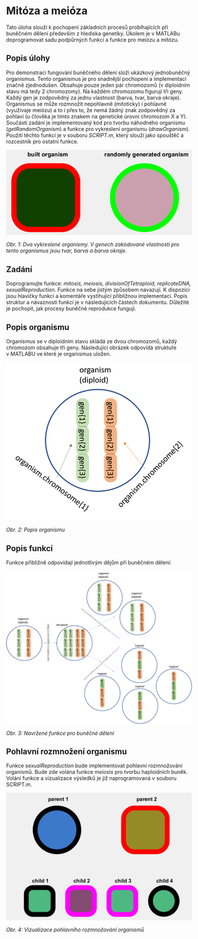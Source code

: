Mitóza a meióza
===============

Tato úloha slouží k pochopení základních procesů probíhajících při
buněčném dělení především z hlediska genetiky. Úkolem je v MATLABu
doprogramovat sadu podpůrných funkcí a funkce pro meiózu a mitózu.

Popis úlohy
-----------

Pro demonstraci fungování buněčného dělení složí ukázkový jednobuněčný
organismus. Tento organismus je pro snadnější pochopení a implementaci
značně zjednodušen. Obsahuje pouze jeden pár chromozomů (v diploidním
stavu má tedy 2 chromozomy). Na každém chromozomu figurují tři geny.
Každý gen je zodpovědný za jednu vlastnost (barva, tvar, barva okraje).
Organismus se může rozmnožit nepohlavně (mitoticky) i pohlavně
(využívaje meiózu) a to i přes to, že nemá žádný znak zodpovědný za
pohlaví (u člověka je tímto znakem na genetické úrovni chromozom X a Y).
Součástí zadání je implementovaný kód pro tvorbu náhodného organismu
(*getRandomOrganism*) a funkce pro vykreslení organismu
(*drawOrganism*). Použití těchto funkcí je v souboru *SCRIPT.m*, který
slouží jako spouštěč a rozcestník pro ostatní funkce.

![](./github/media/image1.png)

*Obr. 1: Dva vykreslené organismy. V genech zakódované vlastnosti pro
tento organismus jsou tvar, barva a barva okraje.*

Zadání
------

Doprogramujte funkce: *mitosis, meiosis, divisionOfTetraploid,
replicateDNA, sexualReproduction*. Funkce na sebe jistým způsobem
navazují. K dispozici jsou hlavičky funkcí a komentáře vystihující
přibližnou implementaci. Popis struktur a návazností funkcí je
v následujících částech dokumentu. Důležité je pochopit, jak procesy
buněčné reprodukce fungují.

Popis organismu
---------------

Organismus se v diploidním stavu skládá ze dvou chromozomů, každý
chromozom obsahuje tři geny. Následující obrázek odpovídá struktuře
v MATLABU ve které je organismus uložen.

![](./github/media/image2.png)

*Obr. 2: Popis organismu*

Popis funkcí
-------------

Funkce přibližně odpovídají jednotlivým dějům při buněčném dělení:

![](./github/media/image3.png)

*Obr. 3: Navržené funkce pro buněčné dělení*

Pohlavní rozmnožení organismu
-----------------------------

Funkce *sexualReproduction* bude implementovat pohlavní rozmnožování
organismů. Bude zde volána funkce *meiosis* pro tvorbu haploidních
buněk. Volání funkce a vizualizace výsledků je již naprogramovaná
v souboru SCRIPT.m.

![](./github/media/image4.png)

*Obr. 4: Vizualizace pohlavního rozmnožování organismů*
